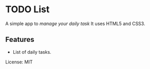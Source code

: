 # TODO List

A simple app to *manage your daily task*
It uses HTML5 and CSS3.

## Features

* List of daily tasks.  

License: MIT
